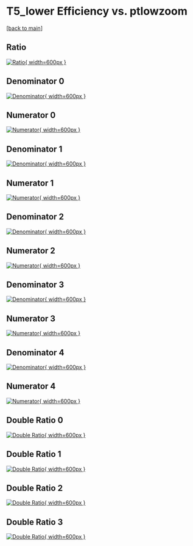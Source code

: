 # T5_lower Efficiency vs. ptlowzoom

[[back to main](./)]



## Ratio

[![Ratio](../mtv/var/T5_lower_vtr_321_0_eff_ptlowzoom.png){ width=600px }](../mtv/var/T5_lower_vtr_321_0_eff_ptlowzoom.pdf)

## Denominator 0

[![Denominator](../mtv/den/T5_lower_vtr_321_0_eff_ptlowzoom_den0.png){ width=600px }](../mtv/den/T5_lower_vtr_321_0_eff_ptlowzoom_den0.pdf)

## Numerator 0

[![Numerator](../mtv/num/T5_lower_vtr_321_0_eff_ptlowzoom_num0.png){ width=600px }](../mtv/num/T5_lower_vtr_321_0_eff_ptlowzoom_num0.pdf)

## Denominator 1

[![Denominator](../mtv/den/T5_lower_vtr_321_0_eff_ptlowzoom_den1.png){ width=600px }](../mtv/den/T5_lower_vtr_321_0_eff_ptlowzoom_den1.pdf)

## Numerator 1

[![Numerator](../mtv/num/T5_lower_vtr_321_0_eff_ptlowzoom_num1.png){ width=600px }](../mtv/num/T5_lower_vtr_321_0_eff_ptlowzoom_num1.pdf)

## Denominator 2

[![Denominator](../mtv/den/T5_lower_vtr_321_0_eff_ptlowzoom_den2.png){ width=600px }](../mtv/den/T5_lower_vtr_321_0_eff_ptlowzoom_den2.pdf)

## Numerator 2

[![Numerator](../mtv/num/T5_lower_vtr_321_0_eff_ptlowzoom_num2.png){ width=600px }](../mtv/num/T5_lower_vtr_321_0_eff_ptlowzoom_num2.pdf)

## Denominator 3

[![Denominator](../mtv/den/T5_lower_vtr_321_0_eff_ptlowzoom_den3.png){ width=600px }](../mtv/den/T5_lower_vtr_321_0_eff_ptlowzoom_den3.pdf)

## Numerator 3

[![Numerator](../mtv/num/T5_lower_vtr_321_0_eff_ptlowzoom_num3.png){ width=600px }](../mtv/num/T5_lower_vtr_321_0_eff_ptlowzoom_num3.pdf)

## Denominator 4

[![Denominator](../mtv/den/T5_lower_vtr_321_0_eff_ptlowzoom_den4.png){ width=600px }](../mtv/den/T5_lower_vtr_321_0_eff_ptlowzoom_den4.pdf)

## Numerator 4

[![Numerator](../mtv/num/T5_lower_vtr_321_0_eff_ptlowzoom_num4.png){ width=600px }](../mtv/num/T5_lower_vtr_321_0_eff_ptlowzoom_num4.pdf)

## Double Ratio 0

[![Double Ratio](../mtv/ratio/T5_lower_vtr_321_0_eff_ptlowzoom_ratio0.png){ width=600px }](../mtv/ratio/T5_lower_vtr_321_0_eff_ptlowzoom_ratio0.pdf)

## Double Ratio 1

[![Double Ratio](../mtv/ratio/T5_lower_vtr_321_0_eff_ptlowzoom_ratio1.png){ width=600px }](../mtv/ratio/T5_lower_vtr_321_0_eff_ptlowzoom_ratio1.pdf)

## Double Ratio 2

[![Double Ratio](../mtv/ratio/T5_lower_vtr_321_0_eff_ptlowzoom_ratio2.png){ width=600px }](../mtv/ratio/T5_lower_vtr_321_0_eff_ptlowzoom_ratio2.pdf)

## Double Ratio 3

[![Double Ratio](../mtv/ratio/T5_lower_vtr_321_0_eff_ptlowzoom_ratio3.png){ width=600px }](../mtv/ratio/T5_lower_vtr_321_0_eff_ptlowzoom_ratio3.pdf)

